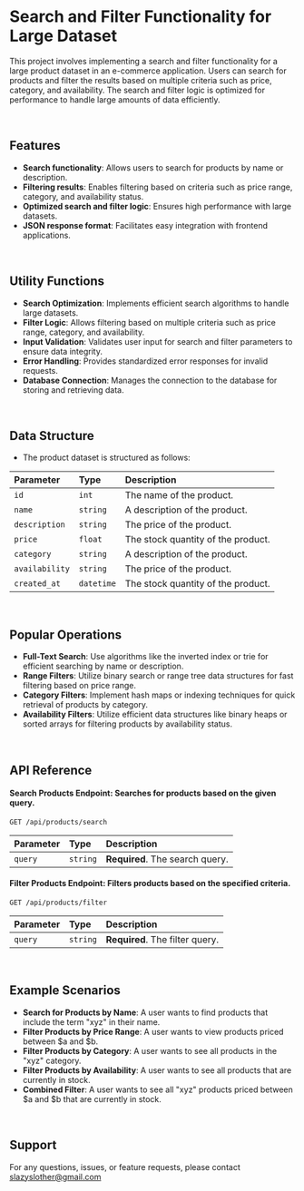 # Search and Filter Functionality for Large Dataset

This project involves implementing a search and filter functionality for a large product dataset in an e-commerce application. Users can search for products and filter the results based on multiple criteria such as price, category, and availability. The search and filter logic is optimized for performance to handle large amounts of 
data efficiently.

<br/>

## Features

- __Search functionality__: Allows users to search for products by name or description.
- __Filtering results__: Enables filtering based on criteria such as price range, category, and availability status.
- __Optimized search and filter logic__: Ensures high performance with large datasets.
- __JSON response format__: Facilitates easy integration with frontend applications.

<br/>

## Utility Functions

- __Search Optimization__: Implements efficient search algorithms to handle large datasets.
- __Filter Logic__: Allows filtering based on multiple criteria such as price range, category, and availability.
- __Input Validation__: Validates user input for search and filter parameters to ensure data integrity.
- __Error Handling__: Provides standardized error responses for invalid requests.
- __Database Connection__: Manages the connection to the database for storing and retrieving data.

<br/>

## Data Structure

- The product dataset is structured as follows:

| Parameter | Type     | Description                |
| :-------- | :------- | :------------------------- |
| `id`| `int` | The name of the product.|
| `name`| `string` | A description of the product.|        
| `description`| `string` | The price of the product.|
| `price`| `float` | The stock quantity of the product.|
| `category`| `string` | A description of the product.|        
| `availability`| `string` | The price of the product.|
| `created_at`| `datetime` | The stock quantity of the product.|

<br/>

## Popular Operations

- __Full-Text Search__: Use algorithms like the inverted index or trie for efficient searching by name or description.
- __Range Filters__: Utilize binary search or range tree data structures for fast filtering based on price range.
- __Category Filters__: Implement hash maps or indexing techniques for quick retrieval of products by category.
- __Availability Filters__: Utilize efficient data structures like binary heaps or sorted arrays for filtering products by availability status.

<br/>

## API Reference

#### __Search Products Endpoint__: Searches for products based on the given query.

```http
GET /api/products/search
```

| Parameter | Type     | Description                |
| :-------- | :------- | :------------------------- |
| `query`| `string` | **Required**. The search query.|


#### __Filter Products Endpoint__: Filters products based on the specified criteria.

```http
GET /api/products/filter
```

| Parameter | Type     | Description                |
| :-------- | :------- | :------------------------- |
| `query`| `string` | **Required**. The filter query.|

<br/>

## Example Scenarios

- __Search for Products by Name__: A user wants to find products that include the term "xyz" in their name.
- __Filter Products by Price Range__: A user wants to view products priced between $a and $b.
- __Filter Products by Category__: A user wants to see all products in the "xyz" category.
- __Filter Products by Availability__: A user wants to see all products that are currently in stock.
- __Combined Filter__: A user wants to see all "xyz" products priced between $a and $b that are currently in stock.


<br/>

## Support

For any questions, issues, or feature requests, please contact slazyslother@gmail.com

